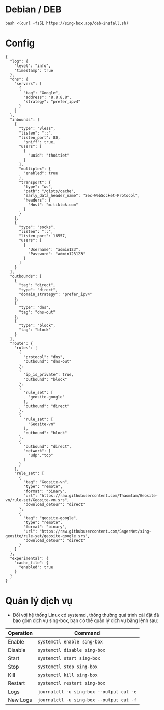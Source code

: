 # Debian / DEB
```
bash <(curl -fsSL https://sing-box.app/deb-install.sh)
```
# Config
```
{
  "log": {
    "level": "info",
	"timestamp": true
  },
  "dns": {
    "servers": [
      {
        "tag": "Google",
        "address": "8.8.8.8",
        "strategy": "prefer_ipv4"
      }
    ]
  },
  "inbounds": [
    {
      "type": "vless",
      "listen": "::",
      "listen_port": 80,
	    "sniff": true,
      "users": [
        {
          "uuid": "thoitiet"
        }
      ],
      "multiplex": {
        "enabled": true
      },
      "transport": {
        "type": "ws",
        "path": "/gists/cache",
        "early_data_header_name": "Sec-WebSocket-Protocol",
        "headers": {
          "Host": "m.tiktok.com"
        }
      }
    },
    {
      "type": "socks",
      "listen": "::",
      "listen_port": 16557,
      "users": [
        {
          "Username": "admin123",
          "Password": "admin123123"
        }
      ]
    }
  ],
  "outbounds": [
    {
      "tag": "direct",
      "type": "direct",
	  "domain_strategy": "prefer_ipv4"
    },
	{
      "type": "dns",
      "tag": "dns-out"
    },
    {
      "type": "block",
      "tag": "block"
    }
  ],
  "route": {
    "rules": [
      {
        "protocol": "dns",
        "outbound": "dns-out"
      },
	  {
        "ip_is_private": true,
        "outbound": "block"
      },
      {
        "rule_set": [
          "geosite-google"
        ],
        "outbound": "direct"
      },
      {
        "rule_set": [
          "Geosite-vn"
        ],
        "outbound": "block"
      },
      {
        "outbound": "direct",
        "network": [
          "udp","tcp"
        ]
      }
    ],
    "rule_set": [
      {
        "tag": "Geosite-vn",
        "type": "remote",
        "format": "binary",
        "url": "https://raw.githubusercontent.com/Thaomtam/Geosite-vn/rule-set/Geosite-vn.srs",
        "download_detour": "direct"
      },
      {
        "tag": "geosite-google",
        "type": "remote",
        "format": "binary",
        "url": "https://raw.githubusercontent.com/SagerNet/sing-geosite/rule-set/geosite-google.srs",
        "download_detour": "direct"
      }
    ]
  },
  "experimental": {
    "cache_file": {
      "enabled": true
    }
  }
}
```
# Quản lý dịch vụ
* Đối với hệ thống Linux có systemd , thông thường quá trình cài đặt đã bao gồm dịch vụ sing-box, bạn có thể quản lý dịch vụ bằng lệnh sau:

| Operation | Command                                      |
|-----------|----------------------------------------------|
| Enable    | `systemctl enable sing-box`             |
| Disable   | `systemctl disable sing-box`            |
| Start     | `systemctl start sing-box`              |
| Stop      | `systemctl stop sing-box`               |
| Kill      | `systemctl kill sing-box`               |
| Restart   | `systemctl restart sing-box`            |
| Logs      | `journalctl -u sing-box --output cat -e`|
| New Logs  | `journalctl -u sing-box --output cat -f`|
  
